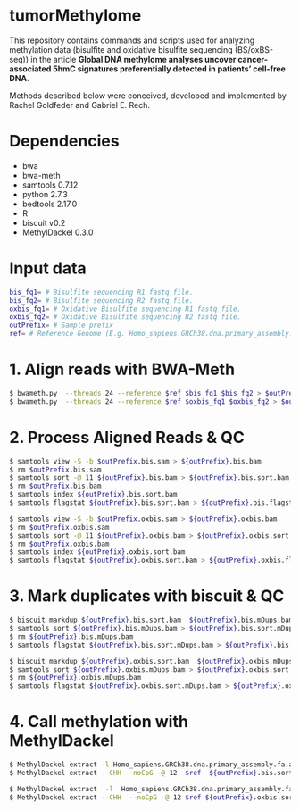 # tumorMethylome
This repository contains commands and scripts used for analyzing methylation data (bisulfite and oxidative bisulfite sequencing (BS/oxBS-seq)) in the article **Global DNA methylome analyses uncover cancer-associated 5hmC signatures preferentially detected in patients’ cell-free DNA**.

Methods described below were conceived, developed and implemented by Rachel Goldfeder and Gabriel E. Rech.

# Dependencies
* bwa
* bwa-meth
* samtools 0.7.12
* python 2.7.3
* bedtools 2.17.0
* R
* biscuit v0.2
* MethylDackel 0.3.0

# Input data

```bash
bis_fq1= # Bisulfite sequencing R1 fastq file. 
bis_fq2= # Bisulfite sequencing R2 fastq file. 
oxbis_fq1= # Oxidative Bisulfite sequencing R1 fastq file. 
oxbis_fq2= # Oxidative Bisulfite sequencing R2 fastq file. 
outPrefix= # Sample prefix
ref= # Reference Genome (E.g. Homo_sapiens.GRCh38.dna.primary_assembly.fa}
```

# 1. Align reads with BWA-Meth
```bash
$ bwameth.py  --threads 24 --reference $ref $bis_fq1 $bis_fq2 > $outPrefix.bis.sam
$ bwameth.py  --threads 24 --reference $ref $oxbis_fq1 $oxbis_fq2 > $outPrefix.oxbis.sam
```

# 2. Process Aligned Reads & QC
```bash
$ samtools view -S -b $outPrefix.bis.sam > ${outPrefix}.bis.bam
$ rm $outPrefix.bis.sam
$ samtools sort -@ 11 ${outPrefix}.bis.bam > ${outPrefix}.bis.sort.bam
$ rm $outPrefix.bis.bam
$ samtools index ${outPrefix}.bis.sort.bam
$ samtools flagstat ${outPrefix}.bis.sort.bam > ${outPrefix}.bis.flagstat
```

```bash
$ samtools view -S -b $outPrefix.oxbis.sam > ${outPrefix}.oxbis.bam
$ rm $outPrefix.oxbis.sam
$ samtools sort -@ 11 ${outPrefix}.oxbis.bam > ${outPrefix}.oxbis.sort.bam
$ rm $outPrefix.oxbis.bam
$ samtools index ${outPrefix}.oxbis.sort.bam
$ samtools flagstat ${outPrefix}.oxbis.sort.bam > ${outPrefix}.oxbis.flagstat
```
# 3. Mark duplicates with biscuit & QC

```bash
$ biscuit markdup ${outPrefix}.bis.sort.bam  ${outPrefix}.bis.mDups.bam
$ samtools sort ${outPrefix}.bis.mDups.bam > ${outPrefix}.bis.sort.mDups.bam
$ rm ${outPrefix}.bis.mDups.bam
$ samtools flagstat ${outPrefix}.bis.sort.mDups.bam > ${outPrefix}.bis.mdups.flagstat
```

```bash
$ biscuit markdup ${outPrefix}.oxbis.sort.bam  ${outPrefix}.oxbis.mDups.bam
$ samtools sort ${outPrefix}.oxbis.mDups.bam > ${outPrefix}.oxbis.sort.mDups.bam
$ rm ${outPrefix}.oxbis.mDups.bam 
$ samtools flagstat ${outPrefix}.oxbis.sort.mDups.bam > ${outPrefix}.oxbis.mdups.flagstat
```

# 4. Call methylation with MethylDackel
```bash
$ MethylDackel extract -l Homo_sapiens.GRCh38.dna.primary_assembly.fa.allcpg_parsed.bed -@ 12 $ref ${outPrefix}.bis.sort.mDups.bam
$ MethylDackel extract --CHH --noCpG -@ 12  $ref  ${outPrefix}.bis.sort.mDups.bam 
```

```bash
$ MethylDackel extract  -l  Homo_sapiens.GRCh38.dna.primary_assembly.fa.allcpg_parsed.bed -@ 12  $ref  ${outPrefix}.oxbis.sort.mDups.bam 
$ MethylDackel extract --CHH  --noCpG -@ 12 $ref ${outPrefix}.oxbis.sort.mDups.bam 
```


```bash

```



```bash

```





